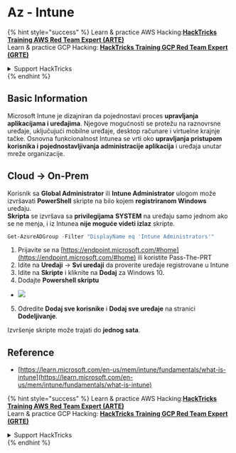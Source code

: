 # Az - Intune

{% hint style="success" %}
Learn & practice AWS Hacking:<img src="../../../.gitbook/assets/image (1) (1) (1) (1).png" alt="" data-size="line">[**HackTricks Training AWS Red Team Expert (ARTE)**](https://training.hacktricks.xyz/courses/arte)<img src="../../../.gitbook/assets/image (1) (1) (1) (1).png" alt="" data-size="line">\
Learn & practice GCP Hacking: <img src="../../../.gitbook/assets/image (2) (1).png" alt="" data-size="line">[**HackTricks Training GCP Red Team Expert (GRTE)**<img src="../../../.gitbook/assets/image (2) (1).png" alt="" data-size="line">](https://training.hacktricks.xyz/courses/grte)

<details>

<summary>Support HackTricks</summary>

* Check the [**subscription plans**](https://github.com/sponsors/carlospolop)!
* **Join the** 💬 [**Discord group**](https://discord.gg/hRep4RUj7f) or the [**telegram group**](https://t.me/peass) or **follow** us on **Twitter** 🐦 [**@hacktricks\_live**](https://twitter.com/hacktricks_live)**.**
* **Share hacking tricks by submitting PRs to the** [**HackTricks**](https://github.com/carlospolop/hacktricks) and [**HackTricks Cloud**](https://github.com/carlospolop/hacktricks-cloud) github repos.

</details>
{% endhint %}

## Basic Information

Microsoft Intune je dizajniran da pojednostavi proces **upravljanja aplikacijama i uređajima**. Njegove mogućnosti se protežu na raznovrsne uređaje, uključujući mobilne uređaje, desktop računare i virtuelne krajnje tačke. Osnovna funkcionalnost Intunea se vrti oko **upravljanja pristupom korisnika i pojednostavljivanja administracije aplikacija** i uređaja unutar mreže organizacije.

## Cloud -> On-Prem

Korisnik sa **Global Administrator** ili **Intune Administrator** ulogom može izvršavati **PowerShell** skripte na bilo kojem **registriranom Windows** uređaju.\
**Skripta** se izvršava sa **privilegijama** **SYSTEM** na uređaju samo jednom ako se ne menja, i iz Intunea **nije moguće videti izlaz** skripte.
```powershell
Get-AzureADGroup -Filter "DisplayName eq 'Intune Administrators'"
```
1. Prijavite se na [https://endpoint.microsoft.com/#home](https://endpoint.microsoft.com/#home) ili koristite Pass-The-PRT
2. Idite na **Uređaji** -> **Svi uređaji** da proverite uređaje registrovane u Intune
3. Idite na **Skripte** i kliknite na **Dodaj** za Windows 10.
4. Dodajte **Powershell skriptu**
* ![](<../../../.gitbook/assets/image (264).png>)
5. Odredite **Dodaj sve korisnike** i **Dodaj sve uređaje** na stranici **Dodeljivanje**.

Izvršenje skripte može trajati do **jednog sata**.

## Reference

* [https://learn.microsoft.com/en-us/mem/intune/fundamentals/what-is-intune](https://learn.microsoft.com/en-us/mem/intune/fundamentals/what-is-intune)

{% hint style="success" %}
Learn & practice AWS Hacking:<img src="../../../.gitbook/assets/image (1) (1) (1) (1).png" alt="" data-size="line">[**HackTricks Training AWS Red Team Expert (ARTE)**](https://training.hacktricks.xyz/courses/arte)<img src="../../../.gitbook/assets/image (1) (1) (1) (1).png" alt="" data-size="line">\
Learn & practice GCP Hacking: <img src="../../../.gitbook/assets/image (2) (1).png" alt="" data-size="line">[**HackTricks Training GCP Red Team Expert (GRTE)**<img src="../../../.gitbook/assets/image (2) (1).png" alt="" data-size="line">](https://training.hacktricks.xyz/courses/grte)

<details>

<summary>Support HackTricks</summary>

* Check the [**subscription plans**](https://github.com/sponsors/carlospolop)!
* **Join the** 💬 [**Discord group**](https://discord.gg/hRep4RUj7f) or the [**telegram group**](https://t.me/peass) or **follow** us on **Twitter** 🐦 [**@hacktricks\_live**](https://twitter.com/hacktricks_live)**.**
* **Share hacking tricks by submitting PRs to the** [**HackTricks**](https://github.com/carlospolop/hacktricks) and [**HackTricks Cloud**](https://github.com/carlospolop/hacktricks-cloud) github repos.

</details>
{% endhint %}
